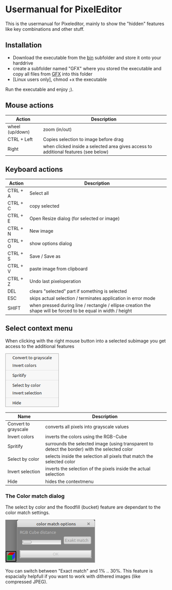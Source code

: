 # Usermanual for PixelEditor

This is the usermanual for Pixeleditor, mainly to show the "hidden" features like key combinations and other stuff.

## Installation

- Download the executable from the [bin](bin) subfolder and store it onto your harddrive
- create a subfolder named "GFX" where you stored the executable and copy all files from [GFX](GFX) into this folder
- [Linux users only], chmod +x the executable

Run the executable and enjoy ;).

## Mouse actions
| Action | Description |
| --- | ---
| wheel (up/down)| zoom (in/out)
| CTRL + Left | Copies selection to image before drag
| Right | when clicked inside a selected area gives access to additional features (see below)

## Keyboard actions
| Action | Description |
| --- | ---
| CTRL + A | Select all
| CTRL + C | copy selected 
| CTRL + E | Open Resize dialog (for selected or image)
| CTRL + N | New image
| CTRL + O | show options dialog
| CTRL + S | Save / Save as
| CTRL + V | paste image from clipboard
| CTRL + Z | Undo last pixeloperation
| DEL | clears "selected" part if something is selected
| ESC | skips actual selection / terminates application in error mode
| SHIFT | when pressed during line / rectangle / ellipse creation the shape will be forced to be equal in width / height


## Select context menu

When clicking with the right mouse button into a selected subimage you get access to the additional features

![contextmenu](contextmenu.png)

| Name | Description |
| --- | ---
| Convert to grayscale | converts all pixels into grayscale values
| Invert colors | inverts the colors using the RGB-Cube
| Spritify | surrounds the selected image (using transparent to detect the border) with the selected color
| Select by color | selects inside the selection all pixels that match the selected color
| Invert selection | inverts the selection of the pixels inside the actual selection
| Hide | hides the contextmenu

### The Color match dialog

The select by color and the floodfill (bucket) feature are dependant to the color match settings.

![colormatch](colormatch.png)

You can switch between "Exact match" and 1% .. 30%. This feature is espacially helpfull if you want to work with dithered images (like compressed JPEG).